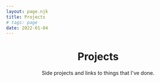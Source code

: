 ```yaml
---
layout: page.njk
title: Projects
# tags: page
date: 2022-01-04
---
```


<header>
  <h1>Projects</h1>
  <p>
    Side projects and links to things that I've done.
  </p>
</header>
